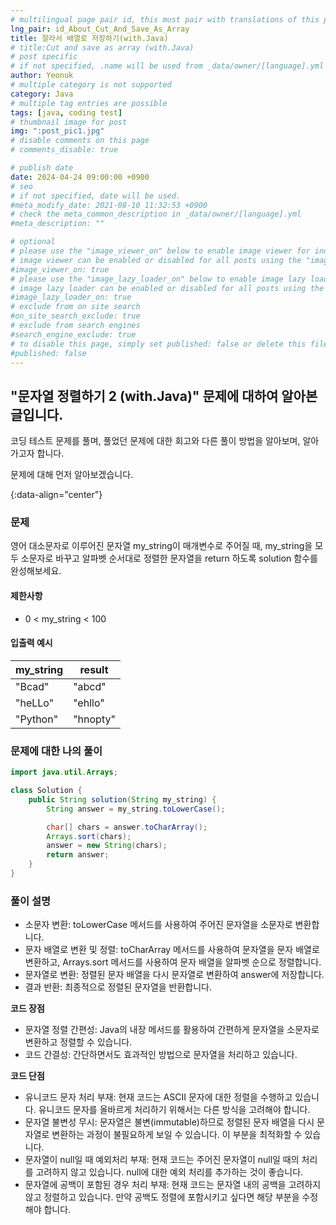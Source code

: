 ```yaml
---
# multilingual page pair id, this must pair with translations of this page. (This name must be unique)
lng_pair: id_About_Cut_And_Save_As_Array
title: 잘라서 배열로 저장하기(with.Java)
# title:Cut and save as array (with.Java)
# post specific
# if not specified, .name will be used from _data/owner/[language].yml
author: Yeonuk
# multiple category is not supported
category: Java
# multiple tag entries are possible
tags: [java, coding test]
# thumbnail image for post
img: ":post_pic1.jpg"
# disable comments on this page
# comments_disable: true

# publish date
date: 2024-04-24 09:00:00 +0900
# seo
# if not specified, date will be used.
#meta_modify_date: 2021-08-10 11:32:53 +0900
# check the meta_common_description in _data/owner/[language].yml
#meta_description: ""

# optional
# please use the "image_viewer_on" below to enable image viewer for individual pages or posts (_posts/ or [language]/_posts folders).
# image viewer can be enabled or disabled for all posts using the "image_viewer_posts: true" setting in _data/conf/main.yml.
#image_viewer_on: true
# please use the "image_lazy_loader_on" below to enable image lazy loader for individual pages or posts (_posts/ or [language]/_posts folders).
# image lazy loader can be enabled or disabled for all posts using the "image_lazy_loader_posts: true" setting in _data/conf/main.yml.
#image_lazy_loader_on: true
# exclude from on site search
#on_site_search_exclude: true
# exclude from search engines
#search_engine_exclude: true
# to disable this page, simply set published: false or delete this file
#published: false
---
```


<!-- outline-start -->

## "문자열 정렬하기 2 (with.Java)" 문제에 대하여 알아본 글입니다.

코딩 테스트 문제를 풀며, 풀었던 문제에 대한 회고와 다른 풀이 방법을 알아보며, 알아가고자 합니다.

문제에 대해 먼저 알아보겠습니다.

{:data-align="center"}

<!-- outline-end -->

### 문제

영어 대소문자로 이루어진 문자열 my_string이 매개변수로 주어질 때, my_string을 모두 소문자로 바꾸고 알파벳 순서대로 정렬한 문자열을 return 하도록 solution 함수를 완성해보세요.

#### 제한사항

- 0 < my_string < 100

#### 입출력 예시

| my_string | result   |
| --------- | -------- |
| "Bcad"    | "abcd"   |
| "heLLo"   | "ehllo"  |
| "Python"  | "hnopty" |

### 문제에 대한 나의 풀이

```java
import java.util.Arrays;

class Solution {
    public String solution(String my_string) {
        String answer = my_string.toLowerCase();

        char[] chars = answer.toCharArray();
        Arrays.sort(chars);
        answer = new String(chars);
        return answer;
    }
}
```

### 풀이 설명

- 소문자 변환: toLowerCase 메서드를 사용하여 주어진 문자열을 소문자로 변환합니다.
- 문자 배열로 변환 및 정렬: toCharArray 메서드를 사용하여 문자열을 문자 배열로 변환하고, Arrays.sort 메서드를 사용하여 문자 배열을 알파벳 순으로 정렬합니다.
- 문자열로 변환: 정렬된 문자 배열을 다시 문자열로 변환하여 answer에 저장합니다.
- 결과 반환: 최종적으로 정렬된 문자열을 반환합니다.

**코드 장점**

- 문자열 정렬 간편성: Java의 내장 메서드를 활용하여 간편하게 문자열을 소문자로 변환하고 정렬할 수 있습니다.
- 코드 간결성: 간단하면서도 효과적인 방법으로 문자열을 처리하고 있습니다.

**코드 단점**

- 유니코드 문자 처리 부재: 현재 코드는 ASCII 문자에 대한 정렬을 수행하고 있습니다. 유니코드 문자를 올바르게 처리하기 위해서는 다른 방식을 고려해야 합니다.
- 문자열 불변성 무시: 문자열은 불변(immutable)하므로 정렬된 문자 배열을 다시 문자열로 변환하는 과정이 불필요하게 보일 수 있습니다. 이 부분을 최적화할 수 있습니다.
- 문자열이 null일 때 예외처리 부재: 현재 코드는 주어진 문자열이 null일 때의 처리를 고려하지 않고 있습니다. null에 대한 예외 처리를 추가하는 것이 좋습니다.
- 문자열에 공백이 포함된 경우 처리 부재: 현재 코드는 문자열 내의 공백을 고려하지 않고 정렬하고 있습니다. 만약 공백도 정렬에 포함시키고 싶다면 해당 부분을 수정해야 합니다.
